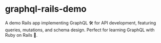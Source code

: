 # graphql-rails-demo
A demo Rails app implementing GraphQL 🛠️ for API development, featuring queries, mutations, and schema design. Perfect for learning GraphQL with Ruby on Rails 🚀.

